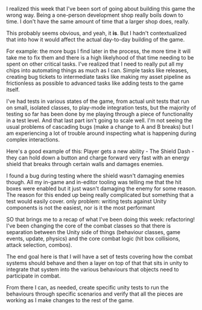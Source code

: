 I realized this week that I've been sort of going about building this game the wrong way. Being a one-person development shop really boils down to time. I don't have the same amount of time that a larger shop does, really.

This probably seems obvious, and yeah, it **is**. But I hadn't contextualized that into how it would affect the actual day-to-day building of the game.

For example: the more bugs I find later in the process, the more time it will take me to fix them and there is a high likelyhood of that time needing to be spent on other critical tasks. I've realized that I need to really put all my chips into automating things as much as I can. Simple tasks like releases, creating bug tickets to intermediate tasks like making my asset pipeline as frictionless as possible to advanced tasks like adding tests to the game itself.

I've had tests in various states of the game, from actual unit tests that run on small, isolated classes, to play-mode integration tests, but the majority of testing so far has been done by me playing through a piece of functionality in a test level. And that last part isn't going to scale well. I'm not seeing the usual problems of cascading bugs (make a change to A and B breaks) but I am experiencing a lot of trouble around inspecting what is happening during complex interactions.

Here's a good example of this: Player gets a new ability - The Shield Dash - they can hold down a button and charge forward very fast with an energy shield that breaks through certain walls and damages enemies.

I found a bug during testing where the shield wasn't damaging enemies though. All my in-game and in-editor tooling was telling me that the hit boxes were enabled but it just wasn't damaging the enemy for some reason. The reason for this ended up being really complicated but something that a test would easily cover. only problem: writing tests against Unity components is not the easiest, nor is it the most performant

SO that brings me to a recap of what I've been doing this week: refactoring! I've been changing the core of the combat classes so that there is separation between the Unity side of things (behaviour classes, game events, update, physics) and the core combat logic (hit box collisions, attack selection, combos).

The end goal here is that I will have a set of tests covering how the combat systems should behave and then a layer on top of that that sits in unity to integrate that system into the various behaviours that objects need to participate in combat.

From there I can, as needed, create specific unity tests to run the behaviours through specific scenarios and verify that all the pieces are working as I make changes to the rest of the game.
